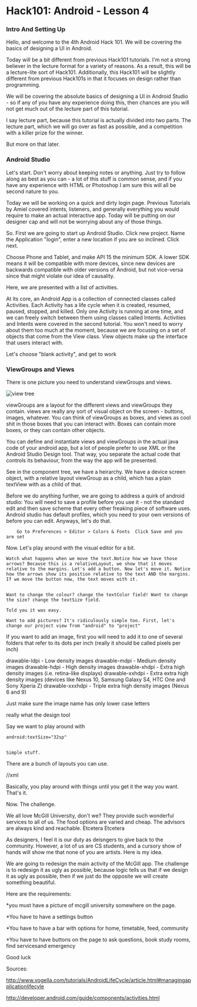# Hack101: Android - Lesson 4 #

### Intro And Setting Up 

Hello, and welcome to the 4th Android Hack 101. We will be covering the basics of designing a UI in Android.

Today will be a bit different from previous Hack101 tutorials. I'm not a strong believer in the lecture format for a variety of reasons. As a result, this will be a lecture-lite sort of Hack101. Additionally, this Hack101 will be slightly different from previous Hack101s in that it focuses on design rather than programming. 

We will be covering the absolute basics of designing a UI in Android Studio - so if any of you  have any experience doing this, then chances are you will not get much out of the lecture part of this tutorial.

I say lecture part, because this tutorial is actually divided into two parts. The lecture part, which we will go over as fast as possible, and a competition with a killer prize for the winner.

But more on that later.

### Android Studio ###

Let's start.  Don't worry about keeping notes or anything. Just try to follow along as best as you can - a lot of this stuff is common sense, and if you have any experience with HTML or Photoshop I am sure this will all be second nature to you.


Today we will be working on a quick and dirty login page. Previous Tutorials by Amiel covered intents, listeners, and generally everything you would require to make an actual interactive app. Today will be putting on our designer cap and will not be worrying about any of those things. 

So. First we are going to start up Android Studio. Click new project. Name the Application "login", enter a new location if you are so inclined. Click next.

Choose Phone and Tablet, and make API 15 the minimum SDK. A lower SDK means it will be compatible with more devices, since new devices are backwards compatible with older versions of Android, but not vice-versa since that might violate our idea of causality. 

Here, we are presented with a list of activities.

At its core, an Android App is a collection of connected classes called Activities. Each Activity has a life cycle when it is created, resumed, paused, stopped, and killed. Only one Activity is running at one time, and we can freely switch between them using classes called Intents. Activities and Intents were covered in the second tutorial. You won't need to worry about them too much at the moment, because we are focusing on a set of objects that come from the View class. View objects make up the interface that users interact with.

Let's choose "blank activity", and get to work

### ViewGroups and Views ###

There is one picture you need to understand viewGroups and views.

![view tree](http://developer.android.com/images/viewgroup.png)

viewGroups are a layout for the different views and viewGroups they contain. views are really any sort of visual object on the screen - buttons, images, whatever. You can think of viewGroups as boxes, and views as cool shit in those boxes that you can interact with. Boxes can contain more boxes, or they can contain other objects.

You can define and instantiate views and viewGroups in the actual java code of your android app, but a lot of people prefer to use XML or the Android Studio Design tool. That way, you separate the actual code that controls its behaviour, from the way the app will be presented.

See in the component tree, we have a heirarchy. We have a device screen object, with a relative layout viewGroup as a child, which has a plain textView with as a child of that.

Before we do anything further, we are going to address a quirk of android studio: You will need to save a profile before you use it - not the standard edit and then save scheme that every other freaking piece of software uses. Android studio has default profiles, which you need to your own versions of before you can edit. Anyways, let's do that. 

        Go to Preferences > Editor > Colors & Fonts  Click Save and you are set

Now. Let's play around with the visual editor for a bit.

    Watch what happens when we move the text.Notice how we have those arrows? Because this is a relativeLayout, we show that it moves relative to the margins. Let's add a button. Now let's move it. Notice how the arrows show its position relative to the text AND the margins. If we move the button now, the text moves with it.

    
    Want to change the colour? change the textColor field! Want to change the size? change the textSize field.

    Told you it was easy.

    Want to add pictures? It's ridiculously simple too. First, let's change our project view from "android" to "project"

If you want to add an image, first you will need to add it to one of several folders that refer to its dots per inch (really it should be called pixels per inch)

drawable-ldpi - Low density images
drawable-mdpi - Medium density images
drawable-hdpi - High density images
drawable-xhdpi - Extra high density images (i.e. retina-like displays)
drawable-xxhdpi - Extra extra high density images (devices like Nexus 10, Samsung Galaxy S4, HTC One and Sony Xperia Z)
drawable-xxxhdpi - Triple extra high density images (Nexus 6 and 9)


Just make sure the image name has only lower case letters


really what the design tool

Say we want to play around with 

    android:textSize="32sp"


    Simple stuff. 


There are a bunch of layouts you can use.

//xml


Basically, you play around with things until you get it the way you want. That's it. 

Now. The challenge.

We all love McGill University, don't we? They provide such wonderful services to all of us. The food options are varied and cheap. The advisors are always kind and reachable. Etcetera Etcetera

As designers, I feel it is our duty as deisngers to give back to the community. However, a lot of us are CS students, and a cursory show of hands will show me that none of you are artists. Here is my idea.

We are going to redesign the main activity of the McGill app. The challenge is to redesign it as ugly as possible, because logic tells us that if we design it as ugly as possible, then if we just do the opposite we will create something beautiful.

Here are the requirements:

*you must have a picture of mcgill university somewhere on the page.

*You have to have a settings button

*You have to have a bar with options for home, timetable, feed, community

*You have to have buttons on the page to ask questions, book study rooms, find servicesand emergency  


Good luck




Sources:

http://www.vogella.com/tutorials/AndroidLifeCycle/article.html#managingapplicationlifecyle

http://developer.android.com/guide/components/activities.html